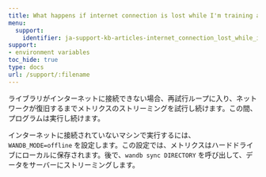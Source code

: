 ```yaml
---
title: What happens if internet connection is lost while I'm training a model?
menu:
  support:
    identifier: ja-support-kb-articles-internet_connection_lost_while_im_training_model
support:
- environment variables
toc_hide: true
type: docs
url: /support/:filename
---
```


ライブラリがインターネットに接続できない場合、再試行ループに入り、ネットワークが復旧するまでメトリクスのストリーミングを試行し続けます。この間、プログラムは実行し続けます。

インターネットに接続されていないマシンで実行するには、`WANDB_MODE=offline` を設定します。この設定では、メトリクスはハードドライブにローカルに保存されます。後で、`wandb sync DIRECTORY` を呼び出して、データをサーバーにストリーミングします。
